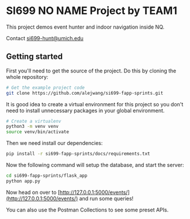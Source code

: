 SI699 NO NAME Project by TEAM1
================================

This project demos event hunter and indoor navigation inside NQ.

Contact si699-hunt@umich.edu



Getting started
---------------

First you'll need to get the source of the project. Do this by cloning the whole repository:

```bash
# Get the example project code
git clone https://github.com/alejwang/si699-fapp-sprints.git
```

It is good idea to create a virtual environment for this project so you don't need to install unnecessary packages in your global environment. 

```bash
# Create a virtualenv 
python3 -m venv venv
source venv/bin/activate
```

Then we need install our dependencies:

```bash
pip install -r si699-fapp-sprints/docs/requirements.txt
```

Now the following command will setup the database, and start the server:

```bash
cd si699-fapp-sprints/flask_app
python app.py

```


Now head on over to
[http://127.0.0.1:5000/events/](http://127.0.0.1:5000/events/)
and run some queries!

You can also use the Postman Collections to see some preset APIs.
